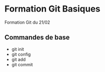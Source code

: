 # Formation Git Basiques

Formation Git du 21/02

## Commandes de base

* git init
* git config
* git add
* git commit
